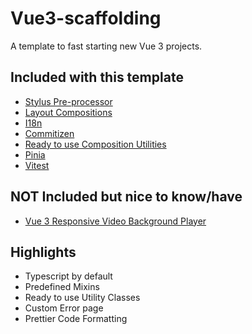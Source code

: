 # Vue3-scaffolding

A template to fast starting new Vue 3 projects.

## Included with this template

* [Stylus Pre-processor](https://stylus-lang.com/)
* [Layout Compositions](https://every-layout.dev/rudiments/composition/)
* [I18n](https://github.com/intlify/bundle-tools/tree/main/packages/unplugin-vue-i18n)
* [Commitizen](https://github.com/commitizen/cz-cli)
* [Ready to use Composition Utilities](https://vueuse.org/)
* [Pinia](https://pinia.vuejs.org/)
* [Vitest](https://vitest.dev/)

## NOT Included but nice to know/have
* [Vue 3 Responsive Video Background Player](https://github.com/avidofood/vue-responsive-video-background-player)



## Highlights

* Typescript by default
* Predefined Mixins
* Ready to use Utility Classes
* Custom Error page
* Prettier Code Formatting
